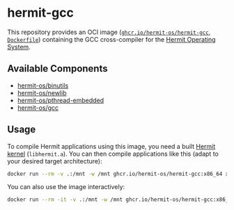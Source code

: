 # hermit-gcc

This repository provides an OCI image ([`ghcr.io/hermit-os/hermit-gcc`], [`Dockerfile`]) containing the GCC cross-compiler for the [Hermit Operating System].

[`ghcr.io/hermit-os/hermit-gcc`]: https://github.com/hermit-os/hermit-gcc/pkgs/container/hermit-gcc
[`Dockerfile`]: Dockerfile
[Hermit Operating System]: http://hermit-os.org

## Available Components

- [hermit-os/binutils](https://github.com/hermit-os/binutils)
- [hermit-os/newlib](https://github.com/hermit-os/newlib)
- [hermit-os/pthread-embedded](https://github.com/hermit-os/pthread-embedded)
- [hermit-os/gcc](https://github.com/hermit-os/gcc)

## Usage

To compile Hermit applications using this image, you need a built [Hermit kernel] (`libhermit.a`).
You can then compile applications like this (adapt to your desired target architecture):

[Hermit kernel]: https://github.com/hermit-os/kernel

```bash
docker run --rm -v .:/mnt -w /mnt ghcr.io/hermit-os/hermit-gcc:x86_64 x86_64-hermit-gcc -o app app.c -Wl,--whole-archive libhermit.a -fPIE -pie
```

You can also use the image interactively:

```bash
docker run --rm -it -v .:/mnt -w /mnt ghcr.io/hermit-os/hermit-gcc:x86_64
```
